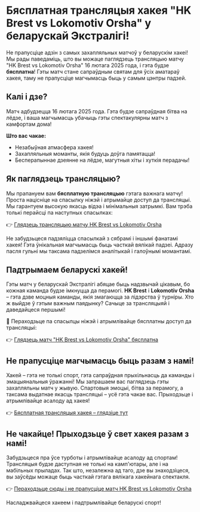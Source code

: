 # Бясплатная трансляцыя хакея "HK Brest vs Lokomotiv Orsha" у беларускай Экстралігі!

Не прапусціце адзін з самых захапляльных матчоў у беларускім хакеі! Мы рады паведаміць, што вы можаце паглядзець трансляцыю матчу "HK Brest vs Lokomotiv Orsha" 16 лютага 2025 года, і гэта будзе **бясплатна**! Гэты матч стане сапраўдным святам для ўсіх аматараў хакея, таму не прапусціце магчымасць быць у самым цэнтры падзей.

## Калі і дзе?

Матч адбудзецца 16 лютага 2025 года. Гэта будзе сапраўдная бітва на лёдзе, і ваша магчымасць убачыць гэты спектакулярны матч з камфортам дома!

**Што вас чакае:**

- Незабыўная атмасфера хакея!
- Захапляльныя моманты, якія будуць доўга памятацца!
- Бесперапыннае дзеянне на лёдзе, магутныя хіты і хуткія перадачы!

## Як паглядзець трансляцыю?

Мы прапануем вам **бясплатную трансляцыю** гэтага важнага матчу! Проста націсніце на спасылку ніжэй і атрымайце доступ да трансляцыі. Мы гарантуем высокую якасць відэа і мінімальныя затрымкі. Вам трэба толькі перайсці па наступных спасылках:

👉 [Глядзець трансляцыю матчу HK Brest vs Lokomotiv Orsha](https://tinyurl.com/livestreamfreeo?st=HK+Brest+vs+Lokomotiv+Orsha&si=ghc)

Не забудзьцеся падзяліцца спасылкай з сябрамі і іншымі фанатамі хакея! Гэта ўнікальная магчымасць быць часткай вялікай падзеі. Адразу пасля гульні мы таксама падзелімся аналітыкай і галоўнымі момантамі.

## Падтрымаем беларускі хакей!

Гэты матч у беларускай Экстралігі абяцае быць надзвычай цікавым, бо кожная каманда будзе імкнуцца да перамогі. **HK Brest** і **Lokomotiv Orsha** – гэта дзве моцныя каманды, якія змагаюцца за лідэрства ў турніры. Хто ж выйдзе ў гэтым важным паядынку? Сачыце за трансляцыяй і даведайцеся першымі!

🎉 Пераходзьце па спасылцы ніжэй і атрымлівайце бясплатны доступ да трансляцыі:

👉 [Глядзець матч "HK Brest vs Lokomotiv Orsha" бясплатна](https://tinyurl.com/livestreamfreeo?st=HK+Brest+vs+Lokomotiv+Orsha&si=ghc)

## Не прапусціце магчымасць быць разам з намі!

Хакей – гэта не толькі спорт, гэта сапраўдная прыхільнасць да каманды і эмацыянальныя ўражанні! Мы запрашаем вас паглядзець гэты захапляльны матч у жывую. Спартовыя эмоцыі, бітва за перамогу, а таксама выдатнае якасць трансляцыі – усё гэта чакае вас. Прыходзьце і атрымлівайце асалоду ад хакея!

👉 [Бясплатная трансляцыя хакея – глядзіце тут](https://tinyurl.com/livestreamfreeo?st=HK+Brest+vs+Lokomotiv+Orsha&si=ghc)

## Не чакайце! Прыходзьце ў свет хакея разам з намі!

Забудзьцеся пра ўсе турботы і атрымлівайце асалоду ад спортам! Трансляцыя будзе даступная не толькі на камп'ютары, але і на мабільных прыладах. Так што, незалежна ад таго, дзе вы знаходзіцеся, вы заўсёды можаце быць часткай гэтага вялікага хакейнага спектакля.

👉 [Пераходзьце сюды і не прапусціце матч HK Brest vs Lokomotiv Orsha](https://tinyurl.com/livestreamfreeo?st=HK+Brest+vs+Lokomotiv+Orsha&si=ghc)

Насладжвайцеся хакеем і падтрымлівайце беларускі спорт!
